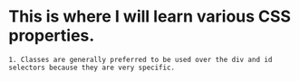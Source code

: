 # This is where I will learn various CSS properties.
    1. Classes are generally preferred to be used over the div and id selectors because they are very specific.